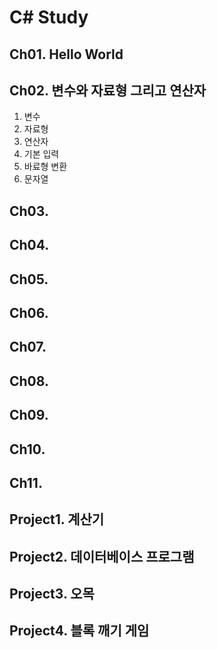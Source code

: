 # C# Study

## Ch01. Hello World

## Ch02. 변수와 자료형 그리고 연산자
1. 변수
2. 자료형
3. 연산자
4. 기본 입력
5. 바료형 변환
6. 문자열

## Ch03. 

## Ch04. 

## Ch05. 

## Ch06. 

## Ch07. 

## Ch08. 

## Ch09. 

## Ch10. 

## Ch11. 

## Project1. 계산기

## Project2. 데이터베이스 프로그램

## Project3. 오목

## Project4. 블록 깨기 게임
